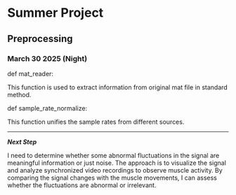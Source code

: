 # Summer Project

## Preprocessing

### March 30 2025 (Night)
def mat_reader:

This function is used to extract information from original mat file in standard method.

def sample_rate_normalize:

This function unifies the sample rates from different sources.

----
***Next Step***

I need to determine whether some abnormal fluctuations in the signal are meaningful information or just noise. The approach is to visualize the signal and analyze synchronized video recordings to observe muscle activity. By comparing the signal changes with the muscle movements, I can assess whether the fluctuations are abnormal or irrelevant.


